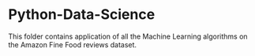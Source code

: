 # Python-Data-Science
This folder contains application of all the Machine Learning algorithms on the Amazon Fine Food reviews dataset.
